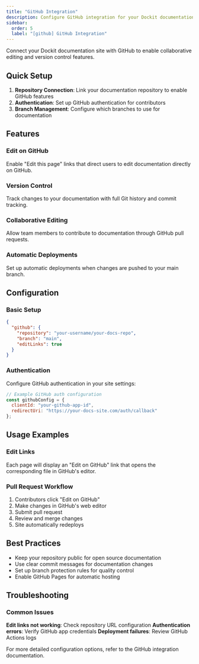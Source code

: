 ```yaml
---
title: "GitHub Integration"
description: Configure GitHub integration for your Dockit documentation site
sidebar:
  order: 5
  label: "[github] GitHub Integration"
---
```


Connect your Dockit documentation site with GitHub to enable collaborative editing and version control features.

## Quick Setup

1. **Repository Connection**: Link your documentation repository to enable GitHub features
2. **Authentication**: Set up GitHub authentication for contributors
3. **Branch Management**: Configure which branches to use for documentation

## Features

### Edit on GitHub
Enable "Edit this page" links that direct users to edit documentation directly on GitHub.

### Version Control
Track changes to your documentation with full Git history and commit tracking.

### Collaborative Editing
Allow team members to contribute to documentation through GitHub pull requests.

### Automatic Deployments
Set up automatic deployments when changes are pushed to your main branch.

## Configuration

### Basic Setup

```json
{
  "github": {
    "repository": "your-username/your-docs-repo",
    "branch": "main",
    "editLinks": true
  }
}
```

### Authentication

Configure GitHub authentication in your site settings:

```javascript
// Example GitHub auth configuration
const githubConfig = {
  clientId: "your-github-app-id",
  redirectUri: "https://your-docs-site.com/auth/callback"
};
```

## Usage Examples

### Edit Links
Each page will display an "Edit on GitHub" link that opens the corresponding file in GitHub's editor.

### Pull Request Workflow
1. Contributors click "Edit on GitHub"
2. Make changes in GitHub's web editor
3. Submit pull request
4. Review and merge changes
5. Site automatically redeploys

## Best Practices

- Keep your repository public for open source documentation
- Use clear commit messages for documentation changes
- Set up branch protection rules for quality control
- Enable GitHub Pages for automatic hosting

## Troubleshooting

### Common Issues

**Edit links not working**: Check repository URL configuration
**Authentication errors**: Verify GitHub app credentials
**Deployment failures**: Review GitHub Actions logs

For more detailed configuration options, refer to the GitHub integration documentation.